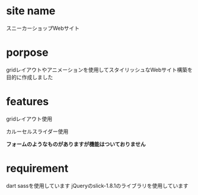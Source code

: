# site name
スニーカーショップWebサイト
# porpose
gridレイアウトやアニメーションを使用してスタイリッシュなWebサイト構築を目的に作成しました
# features
gridレイアウト使用

カルーセルスライダー使用

**フォームのようなものがありますが機能はついておりません**
# requirement
dart sassを使用しています
jQueryのslick-1.8.1のライブラリを使用しています
